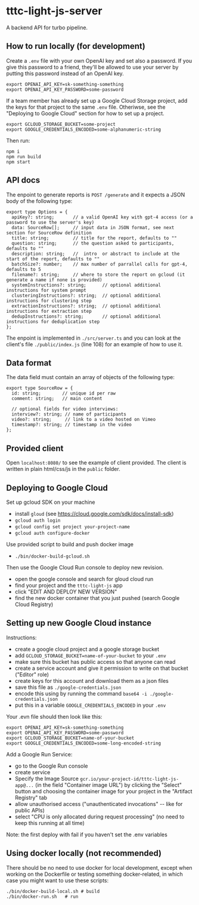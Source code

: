 # tttc-light-js-server

A backend API for turbo pipeline.

## How to run locally (for development)

Create a `.env` file with your own OpenAI key and set also a password.
If you give this password to a friend, they'll be allowed to use your server by putting this password instead of an OpenAI key.

```
export OPENAI_API_KEY=sk-something-something
export OPENAI_API_KEY_PASSWORD=some-password
```

If a team member has already set up a Google Cloud Storage project, add the keys for that project to the same `.env` file. Otheriwse,
see the "Deploying to Google Cloud" section for how to set up a project.

```
export GCLOUD_STORAGE_BUCKET=some-project
export GOOGLE_CREDENTIALS_ENCODED=some-alphanumeric-string
```

Then run:

```
npm i
npm run build
npm start
```

## API docs

The enpoint to generate reports is `POST /generate` and it expects a JSON body of the following type:

```
export type Options = {
  apiKey?: string;       // a valid OpenAI key with gpt-4 access (or a password to use the server's key)
  data: SourceRow[];     // input data in JSON format, see next section for SourceRow definition
  title: string;         // title for the report, defaults to ""
  question: string;      // the question asked to participants, defaults to ""
  description: string;   //  intro  or abstract to include at the start of the report, defaults to ""
  batchSize?: number;    // max number of parrallel calls for gpt-4, defaults to 5
  filename?: string;     // where to store the report on gcloud (it generate a name if none is provided)
  systemInstructions?: string;      // optional additional instructions for system prompt
  clusteringInstructions?: string;  // optional additional instructions for clustering step
  extractionInstructions?: string;  // optional additional instructions for extraction step
  dedupInstructions?: string;       // optional additional instructions for deduplication step
};
```

The enpoint is implemented in `./src/server.ts` and you can look at the client's file `./public/index.js` (line 108) for an example of how to use it.

## Data format

The data field must contain an array of objects of the following type:

```
export type SourceRow = {
  id: string;        // unique id per raw
  comment: string;   // main content

  // optional fields for video interviews:
  interview?: string; // name of participants
  video?: string;     // link to a video hosted on Vimeo
  timestamp?: string; // timestamp in the video
};
```
## Provided client

Open `localhost:8080/` to see the example of client provided.
The client is written in plain html/css/js in the `public` folder.

## Deploying to Google Cloud

Set up gcloud SDK on your machine

- install `gloud` (see https://cloud.google.com/sdk/docs/install-sdk)
- `gcloud auth login`
- `gcloud config set project your-project-name`
- `gcloud auth configure-docker`

Use provided script to build and push docker image

- `./bin/docker-build-gcloud.sh`

Then use the Google Cloud Run console to deploy new revision.

- open the google console and search for gloud cloud run
- find your project and the `tttc-light-js` app
- click "EDIT AND DEPLOY NEW VERSION"
- find the new docker container that you just pushed (search Google Cloud Registry)

## Setting up new Google Cloud instance

Instructions:

- create a google cloud project and a google storage bucket
- add `GCLOUD_STORAGE_BUCKET=name-of-your-bucket` to your `.env`
- make sure this bucket has public access so that anyone can read
- create a service account and give it permission to write on that bucket ("Editor" role)
- create keys for this account and download them as a json files
- save this file as `./google-credentials.json`
- encode this using by running the command `base64 -i ./google-credentials.json`
- put this in a variable `GOOGLE_CREDENTIALS_ENCODED` in your `.env`

Your .evn file should then look like this:

```
export OPENAI_API_KEY=sk-something-something
export OPENAI_API_KEY_PASSWORD=some-password
export GCLOUD_STORAGE_BUCKET=name-of-your-bucket
export GOOGLE_CREDENTIALS_ENCODED=some-long-encoded-string
```

Add a Google Run Service:

- go to the Google Run console
- create service
- Specify the Image Source `gcr.io/your-project-id/tttc-light-js-app@...` (in the field "Container image URL") by clicking the "Select" button and choosing the container image for your project in the "Artifact Registry" tab
- allow unauthorised access ("unauthenticated invocations" -- like for public APIs)
- select "CPU is only allocated during request processing" (no need to keep this running at all time)

Note: the first deploy with fail if you haven't set the .env variables

## Using docker locally (not recommended)

There should be no need to use docker for local development, except when working on the Dockerfile or testing something docker-related, in which case you might want to use these scripts:

```
./bin/docker-build-local.sh # build
./bin/docker-run.sh   # run
```

